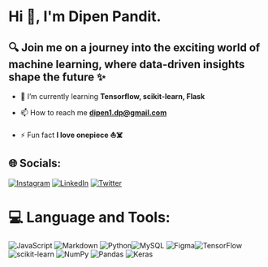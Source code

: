 # Hi 👋, I'm Dipen Pandit.
## 🔍 Join me on a journey into the exciting world of machine learning, where data-driven insights shape the future ✨

- 🌱 I’m currently learning **Tensorflow, scikit-learn, Flask**

- 📫 How to reach me **dipen1.dp@gmail.com**

- ⚡ Fun fact **I love onepiece ⛵️☠️**


## 🌐 Socials:
[![Instagram](https://img.shields.io/badge/Instagram-%23E4405F.svg?logo=Instagram&logoColor=white)](https://instagram.com/dipen_pandit_) [![LinkedIn](https://img.shields.io/badge/LinkedIn-%230077B5.svg?logo=linkedin&logoColor=white)](https://linkedin.com/in/dipenpandit) [![Twitter](https://img.shields.io/badge/Twitter-%231DA1F2.svg?logo=Twitter&logoColor=white)](https://twitter.com/dipen_pandit_) 

# 💻 Language and Tools:
![JavaScript](https://img.shields.io/badge/javascript-%23323330.svg?style=for-the-badge&logo=javascript&logoColor=%23F7DF1E) ![Markdown](https://img.shields.io/badge/markdown-%23000000.svg?style=for-the-badge&logo=markdown&logoColor=white) ![Python](https://img.shields.io/badge/python-3670A0?style=for-the-badge&logo=python&logoColor=ffdd54)![MySQL](https://img.shields.io/badge/mysql-%2300f.svg?style=for-the-badge&logo=mysql&logoColor=white) ![Figma](https://img.shields.io/badge/figma-%23F24E1E.svg?style=for-the-badge&logo=figma&logoColor=white)![TensorFlow](https://img.shields.io/badge/TensorFlow-%23FF6F00.svg?style=for-the-badge&logo=TensorFlow&logoColor=white) ![scikit-learn](https://img.shields.io/badge/scikit--learn-%23F7931E.svg?style=for-the-badge&logo=scikit-learn&logoColor=white) ![NumPy](https://img.shields.io/badge/numpy-%23013243.svg?style=for-the-badge&logo=numpy&logoColor=white) ![Pandas](https://img.shields.io/badge/pandas-%23150458.svg?style=for-the-badge&logo=pandas&logoColor=white) ![Keras](https://img.shields.io/badge/Keras-%23D00000.svg?style=for-the-badge&logo=Keras&logoColor=white)
